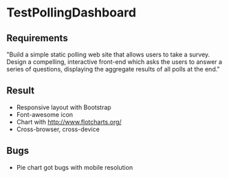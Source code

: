 TestPollingDashboard
====================

## Requirements ##

"Build a simple static polling web site that allows users to take a survey.  Design a compelling, interactive front-end which asks the users to answer a series of questions, displaying the aggregate results of all polls at the end."



## Result ##
- Responsive layout with Bootstrap
- Font-awesome icon
- Chart with http://www.flotcharts.org/
- Cross-browser, cross-device

## Bugs ##
- Pie chart got bugs with mobile resolution


